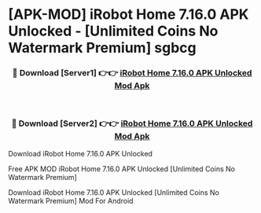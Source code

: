 # [APK-MOD] iRobot Home 7.16.0 APK Unlocked - [Unlimited Coins No Watermark Premium] sgbcg



<div align="center">
<h3>🔴 Download [Server1] 👉👉 <a href="https://momento.my/?title=iRobot_Home_7.16.0_APK_Unlocked">iRobot Home 7.16.0 APK Unlocked Mod Apk</a></h3><br>

<h3>🔴 Download [Server2] 👉👉 <a href="https://momento.my/?title=iRobot_Home_7.16.0_APK_Unlocked">iRobot Home 7.16.0 APK Unlocked Mod Apk</a></h3>
</div>



Download iRobot Home 7.16.0 APK Unlocked 

Free APK MOD iRobot Home 7.16.0 APK Unlocked [Unlimited Coins No Watermark Premium]

Download iRobot Home 7.16.0 APK Unlocked [Unlimited Coins No Watermark Premium] Mod For Android
